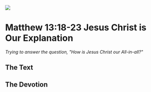 <img class="intro-right" src="/images/art-matthew.jpg">

# Matthew 13:18-23 Jesus Christ is Our Explanation

*Trying to answer the question, "How is Jesus Christ our All-in-all?"*

## The Text

## The Devotion